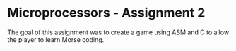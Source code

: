 # Microprocessors - Assignment 2
The goal of this assignment was to create a game using ASM and C to allow the player to learn Morse coding. 
